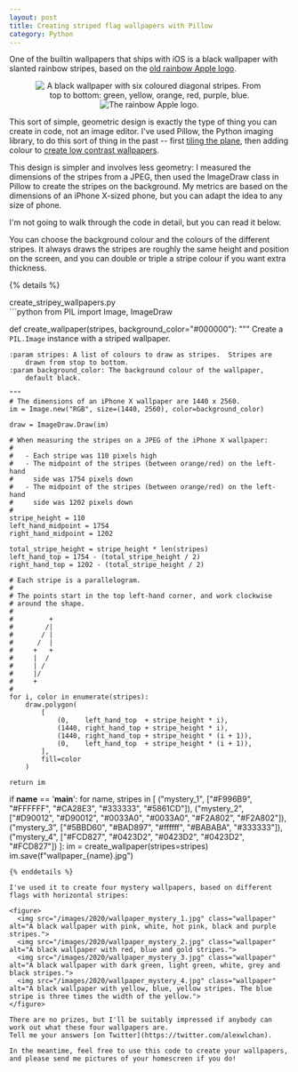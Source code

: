 ```yaml
---
layout: post
title: Creating striped flag wallpapers with Pillow
category: Python
---
```


<style>
  img {
    max-height: 250px;
    display: inline-block;
  }

  figure img {
    margin-left:  0.5em;
    margin-right: 0.5em;
  }

  figure {
    text-align: center;
  }
</style>

One of the builtin wallpapers that ships with iOS is a black wallpaper with slanted rainbow stripes, based on the [old rainbow Apple logo](https://commons.wikimedia.org/wiki/File:Apple_Computer_Logo_rainbow.svg).

<figure>
  <img src="/images/2020/rainbow_apple_wallpaper.jpg" class="wallpaper" alt="A black wallpaper with six coloured diagonal stripes. From top to bottom: green, yellow, orange, red, purple, blue.">
  <img src="/images/2020/rainbow_apple_logo.svg" alt="The rainbow Apple logo.">
</figure>

This sort of simple, geometric design is exactly the type of thing you can create in code, not an image editor.
I've used Pillow, the Python imaging library, to do this sort of thing in the past -- first [tiling the plane](/2016/10/tiling-the-plane-with-pillow/), then adding colour to [create low contrast wallpapers](/2016/10/wallpapers-with-pillow/).

This design is simpler and involves less geometry: I measured the dimensions of the stripes from a JPEG, then used the ImageDraw class in Pillow to create the stripes on the background.
My metrics are based on the dimensions of an iPhone X-sized phone, but you can adapt the idea to any size of phone.

I'm not going to walk through the code in detail, but you can read it below.

You can choose the background colour and the colours of the different stripes.
It always draws the stripes are roughly the same height and position on the screen, and you can double or triple a stripe colour if you want extra thickness.

{% details %}
  <summary>create_stripey_wallpapers.py</summary>
```python
from PIL import Image, ImageDraw


def create_wallpaper(stripes, background_color="#000000"):
    """
    Create a ``PIL.Image`` instance with a striped wallpaper.

    :param stripes: A list of colours to draw as stripes.  Stripes are
        drawn from stop to bottom.
    :param background_color: The background colour of the wallpaper,
        default black.

    """
    # The dimensions of an iPhone X wallpaper are 1440 x 2560.
    im = Image.new("RGB", size=(1440, 2560), color=background_color)

    draw = ImageDraw.Draw(im)

    # When measuring the stripes on a JPEG of the iPhone X wallpaper:
    #
    #   - Each stripe was 110 pixels high
    #   - The midpoint of the stripes (between orange/red) on the left-hand
    #     side was 1754 pixels down
    #   - The midpoint of the stripes (between orange/red) on the left-hand
    #     side was 1202 pixels down
    #
    stripe_height = 110
    left_hand_midpoint = 1754
    right_hand_midpoint = 1202

    total_stripe_height = stripe_height * len(stripes)
    left_hand_top = 1754 - (total_stripe_height / 2)
    right_hand_top = 1202 - (total_stripe_height / 2)

    # Each stripe is a parallelogram.
    #
    # The points start in the top left-hand corner, and work clockwise
    # around the shape.
    #
    #         +
    #        /|
    #       / |
    #      /  |
    #     +   +
    #     |  /
    #     | /
    #     |/
    #     +
    #
    for i, color in enumerate(stripes):
        draw.polygon(
            [
                (0,    left_hand_top  + stripe_height * i),
                (1440, right_hand_top + stripe_height * i),
                (1440, right_hand_top + stripe_height * (i + 1)),
                (0,    left_hand_top  + stripe_height * (i + 1)),
            ],
            fill=color
        )

    return im


if __name__ == '__main__':
    for name, stripes in [
        ("mystery_1", ["#F996B9", "#FFFFFF", "#CA28E3", "#333333", "#5861CD"]),
        ("mystery_2", ["#D90012", "#D90012", "#0033A0", "#0033A0", "#F2A802", "#F2A802"]),
        ("mystery_3", ["#5BBD60", "#BAD897", "#ffffff", "#BABABA", "#333333"]),
        ("mystery_4", ["#FCD827", "#0423D2", "#0423D2", "#0423D2", "#FCD827"])
    ]:
        im = create_wallpaper(stripes=stripes)
        im.save(f"wallpaper_{name}.jpg")
```
{% enddetails %}

I've used it to create four mystery wallpapers, based on different flags with horizontal stripes:

<figure>
  <img src="/images/2020/wallpaper_mystery_1.jpg" class="wallpaper" alt="A black wallpaper with pink, white, hot pink, black and purple stripes.">
  <img src="/images/2020/wallpaper_mystery_2.jpg" class="wallpaper" alt="A black wallpaper with red, blue and gold stripes.">
  <img src="/images/2020/wallpaper_mystery_3.jpg" class="wallpaper" alt="A black wallpaper with dark green, light green, white, grey and black stripes.">
  <img src="/images/2020/wallpaper_mystery_4.jpg" class="wallpaper" alt="A black wallpaper with yellow, blue, yellow stripes. The blue stripe is three times the width of the yellow.">
</figure>

There are no prizes, but I'll be suitably impressed if anybody can work out what these four wallpapers are.
Tell me your answers [on Twitter](https://twitter.com/alexwlchan).

In the meantime, feel free to use this code to create your wallpapers, and please send me pictures of your homescreen if you do!
